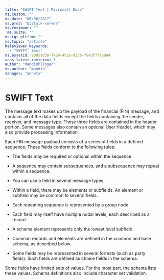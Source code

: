 ```yaml
---
title: "SWIFT Text | Microsoft Docs"
ms.custom: ""
ms.date: "06/08/2017"
ms.prod: "biztalk-server"
ms.reviewer: ""
 ms.suite: ""
ms.tgt_pltfrm: ""
ms.topic: "article"
helpviewer_keywords: 
  - "SWIFT, text"
ms.assetid: 90851d38-7789-4b1b-813b-7943f77ab984
caps.latest.revision: 3
author: "MandiOhlinger"
ms.author: "mandia"
manager: "anneta"
---
```

# SWIFT Text
The message text makes up the payload of the financial (FIN) message, and contains all of the data fields except the fields containing the sender, receiver, and message type. These three fields are contained in the header portion. Some messages also contain an optional User Header, which may also provide processing information.  
  
 Each FIN message payload consists of a series of fields in a defined sequence. These fields conform to the following rules:  
  
-   The fields may be required or optional within the sequence.  
  
-   A sequence may contain subsequences, and a subsequence may repeat within a sequence.  
  
-   You can use a field in several message types.  
  
-   Within a field, there may be elements or subfields. An element or subfield may be common to several fields.  
  
-   Each repeating sequence is represented by a group node.  
  
-   Each field may itself have multiple nodal levels, each described as a record.  
  
-   A schema element represents only the lowest level subfield.  
  
-   Common records and elements are defined in the common and base schema, as described below.  
  
-   Some fields may be represented in several formats (such as party fields). Such fields are defined as choice fields in the schema.  
  
 Some fields have limited sets of values. For the most part, the schema lists these values. Schema definitions also include character set validation.